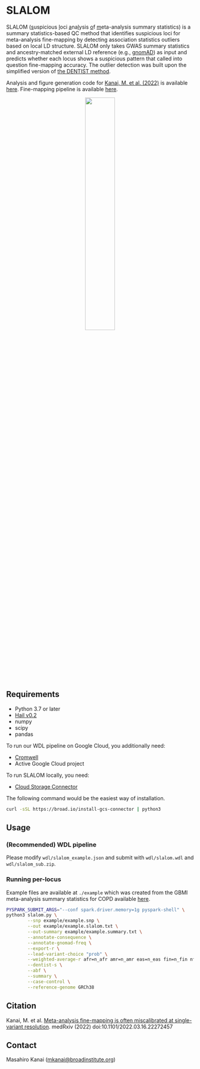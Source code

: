 # SLALOM

SLALOM (<ins>s</ins>uspicious <ins>l</ins>oci <ins>a</ins>na<ins>l</ins>ysis <ins>o</ins>f <ins>m</ins>eta-analysis summary statistics) is a summary statistics-based QC method that identifies suspicious loci for meta-analysis fine-mapping by detecting association statistics outliers based on local LD structure. SLALOM only takes GWAS summary statistics and ancestry-matched external LD reference (e.g., [gnomAD](https://gnomad.broadinstitute.org/downloads#v2-linkage-disequilibrium)) as input and predicts whether each locus shows a suspicious pattern that called into question fine-mapping accuracy. The outlier detection was built upon the simplified version of [the DENTIST method](https://doi.org/10.1038/s41467-021-27438-7).

Analysis and figure generation code for [Kanai, M. et al. (2022)](http://dx.doi.org/10.1101/2022.03.16.22272457) is available [here](https://github.com/mkanai/slalom-paper). Fine-mapping pipeline is available [here](https://github.com/mkanai/finemapping-pipeline).

<p align="center"><img src="https://mkanai.github.io/assets/img/slalom.svg" width="40%"></p>

## Requirements

- Python 3.7 or later
- [Hail v0.2](https://hail.is/)
- numpy
- scipy
- pandas

To run our WDL pipeline on Google Cloud, you additionally need:

- [Cromwell](https://cromwell.readthedocs.io/en/stable/)
- Active Google Cloud project

To run SLALOM locally, you need:
- [Cloud Storage Connector](https://hail.is/docs/0.2/cloud/google_cloud.html#reading-from-google-cloud-storage)

The following command would be the easiest way of installation.
```bash
curl -sSL https://broad.io/install-gcs-connector | python3
```

## Usage

### (Recommended) WDL pipeline

Please modify `wdl/slalom_example.json` and submit with `wdl/slalom.wdl` and `wdl/slalom_sub.zip`.

### Running per-locus

Example files are available at `./example` which was created from the GBMI meta-analysis summary statistics for COPD available [here](https://www.globalbiobankmeta.org/resources).

```bash
PYSPARK_SUBMIT_ARGS="--conf spark.driver.memory=1g pyspark-shell" \
python3 slalom.py \
        --snp example/example.snp \
        --out example/example.slalom.txt \
        --out-summary example/example.summary.txt \
        --annotate-consequence \
        --annotate-gnomad-freq \
        --export-r \
        --lead-variant-choice "prob" \
        --weighted-average-r afr=n_afr amr=n_amr eas=n_eas fin=n_fin nfe=n_nfe \
        --dentist-s \
        --abf \
        --summary \
        --case-control \
        --reference-genome GRCh38
```

## Citation

Kanai, M. et al. [Meta-analysis fine-mapping is often miscalibrated at single-variant resolution](http://dx.doi.org/10.1101/2022.03.16.22272457). medRxiv (2022) doi:10.1101/2022.03.16.22272457

## Contact

Masahiro Kanai (mkanai@broadinstitute.org)
